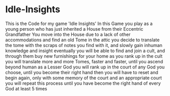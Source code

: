 # Idle-Insights
This is the Code for my game 'Idle Insights'
In this Game you play as a young person who has just inherited a House from their Eccentric Grandfather
You move into the House due to a lack of other accommodations and find an old Tome in the attic
you decide to translate the tome with the scraps of notes you find with it, and slowly gain inhuman knowledge and insight
eventually you will be able to find and join a cult, and through them buy new furnishings for your home
as you rank up in the cult you will translate more and more Tomes, faster and faster, until you ascend beyond human
as a Lesser God you will rank up in the court of any God you choose, until you become their right hand
then you will have to reset and begin again, only with some memory of the court and an appropriate court
you will repeat this process until you have become the right hand of every God at least 5 times
